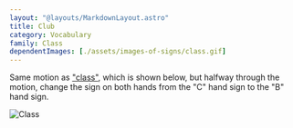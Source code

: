```yaml
---
layout: "@layouts/MarkdownLayout.astro"
title: Club
category: Vocabulary
family: Class
dependentImages: [./assets/images-of-signs/class.gif]
---
```


Same motion as ["class"](./class), which is shown below,
but halfway through the motion, change the sign on both hands
from the "C" hand sign to the "B" hand sign.

![Class](@signs/class.gif)
